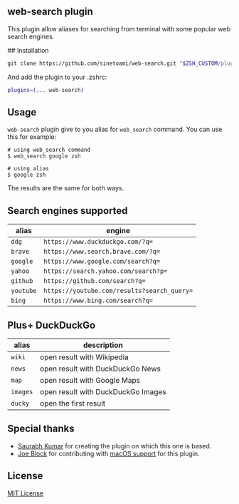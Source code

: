 web-search plugin
-----------------
This plugin allow aliases for searching from terminal with some popular web search engines.

## Installation

```sh
git clone https://github.com/sinetoami/web-search.git "$ZSH_CUSTOM/plugins/web-search"
```
And add the plugin to your .zshrc:

```sh
plugins=(... web-search)
```

## Usage
`web-search` plugin give to you alias for `web_search` command. You can use this for example:
```
# using web_search command
$ web_search google zsh

# using alias
$ google zsh
```
The results are the same for both ways.

## Search engines supported
| alias     | engine                                      |
| ---       | ---                                         |
| `ddg`     | `https://www.duckduckgo.com/?q=`            |
| `brave`   | `https://www.search.brave.com/?q=`          |
| `google`  | `https://www.google.com/search?q=`          |
| `yahoo`   | `https://search.yahoo.com/search?p=`        |
| `github`  | `https://github.com/search?q=`              |
| `youtube` | `https://youtube.com/results?search_query=` |
| `bing`    | `https://www.bing.com/search?q=`            |

## Plus+ DuckDuckGo
| alias    | description                        |
| ---      | ---                                |
| `wiki`   | open result with Wikipedia         |
| `news`   | open result with DuckDuckGo News   |
| `map`    | open result with Google Maps       |
| `images` | open result with DuckDuckGo Images |
| `ducky`  | open the first result              |

## Special thanks
- [Saurabh Kumar](https://github.com/theskumar) for creating the plugin on which this one is based.
- [Joe Block](https://github.com/unixorn) for contributing with [macOS support](https://github.com/sinetoami/web-search/commit/7acc6e1eee7cf1086190daf0d66fc3fe589ca975) for this plugin.

## License
[MIT License](LICENSE)
